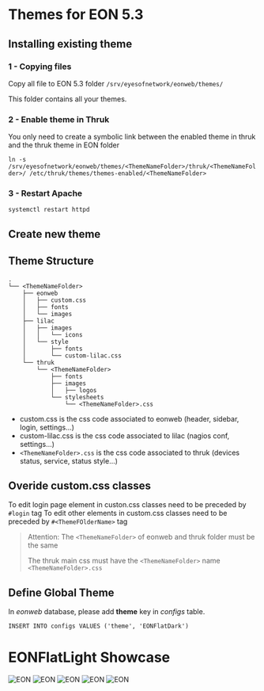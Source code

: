 # Themes for EON 5.3
## Installing existing theme

### 1 - Copying files
Copy all file to EON 5.3 folder
`/srv/eyesofnetwork/eonweb/themes/`

This folder contains all your themes.


### 2 - Enable theme in Thruk
You only need to create a symbolic link between the enabled theme in thruk and the thruk theme in EON folder 

`ln -s /srv/eyesofnetwork/eonweb/themes/<ThemeNameFolder>/thruk/<ThemeNameFolder>/ /etc/thruk/themes/themes-enabled/<ThemeNameFolder>`

### 3 - Restart Apache
`systemctl restart httpd`

## Create new theme
## Theme Structure
```
.
└── <ThemeNameFolder>
    ├── eonweb
    │   ├── custom.css
    │   ├── fonts
    │   └── images
    ├── lilac
    │   ├── images
    │   │   └── icons
    │   └── style
    │       ├── fonts
    │       └── custom-lilac.css
    └── thruk
        └── <ThemeNameFolder>
            ├── fonts
            ├── images
            │   ├── logos
            └── stylesheets
                └── <ThemeNameFolder>.css
```
- custom.css is the css code associated to eonweb (header, sidebar, login, settings...)
- custom-lilac.css is the css code associated to lilac (nagios conf, settings...)
- `<ThemeNameFolder>.css` is the css code associated to thruk (devices status, service, status style...)

## Overide custom.css classes

To edit login page element in custon.css classes need to be preceded by `#login` tag
To edit other elements in custom.css classes need to be preceded by `#<ThemeFOlderName>` tag


>Attention: The `<ThemeNameFolder>` of eonweb and thruk folder must be the same
>
>The thruk main css must have the `<ThemeNameFolder>` name `<ThemeNameFolder>.css`


## Define Global Theme

In *eonweb* database, please add **theme** key in *configs* table.

    INSERT INTO configs VALUES ('theme', 'EONFlatDark')

# EONFlatLight Showcase

![EON](https://gymtrip.fr/axians/eon1.png)
![EON](https://gymtrip.fr/axians/eon2.png)
![EON](https://gymtrip.fr/axians/eon3.png)
![EON](https://gymtrip.fr/axians/eon4.png)
![EON](https://gymtrip.fr/axians/eon5.png)
